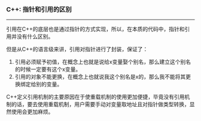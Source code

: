 ### C++: 指针和引用的区别

------

引用在C++的底层也是通过指针的方式实现，所以，在本质的代码中，指针和引用并没有什么区别。

但是从C++的语言级来讲，引用对指针进行了封装，保证了：

1. 引用必须赋予初值，在概念上也就是说给x变量娶个别名，那么建立这个别名的时候一定要有这个x变量。
2. 引用的对象不能更换，在概念上也就说我这个别名是x的，那么我不能将其更换绑定给别的变量。

C++定义引用机制的主要原因在于使重载机制的使用更加便捷，毕竟没有引用机制的话，要去使用重载机制，用户需要手动对变量取地址且对指针做类型转换，显然使用会更加麻烦。